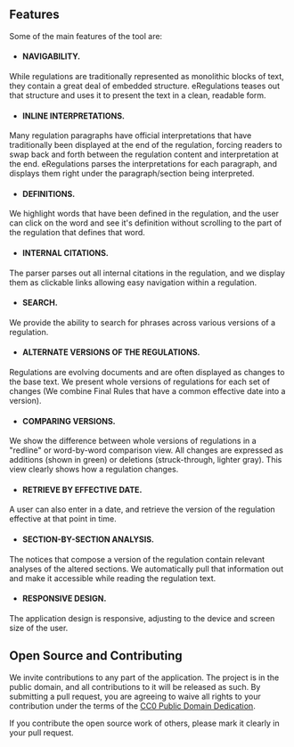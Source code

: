 ## Features

Some of the main features of the tool are:

- #### NAVIGABILITY.
While regulations are traditionally represented as monolithic blocks of text, they contain a great deal of embedded structure. eRegulations teases out that structure and uses it to present the text in a clean, readable form.

- #### INLINE INTERPRETATIONS.
Many regulation paragraphs have official interpretations that have traditionally been displayed at the end of the regulation, forcing readers to swap back and forth between the regulation content and interpretation at the end. eRegulations parses the interpretations for each paragraph, and displays them right under the paragraph/section being interpreted.

- #### DEFINITIONS.
We highlight words that have been defined in the regulation, and the user can click on the word and see it's definition without scrolling to the part of the regulation that defines that word.

- #### INTERNAL CITATIONS.
The parser parses out all internal citations in the regulation, and we display them as clickable links allowing easy navigation within a regulation.

- #### SEARCH.
We provide the ability to search for phrases across various versions of a regulation.

- #### ALTERNATE VERSIONS OF THE REGULATIONS.
Regulations are evolving documents and are often displayed as changes to the base text. We present whole versions of regulations for each set of changes (We combine Final Rules that have a common effective date into a version).

- #### COMPARING VERSIONS.
We show the difference between whole versions of regulations in a "redline" or word-by-word comparison view. All changes are expressed as additions (shown in green) or deletions (struck-through, lighter gray). This view clearly shows how a regulation changes.

- #### RETRIEVE BY EFFECTIVE DATE.
A user can also enter in a date, and retrieve the version of the regulation effective at that point in time.

- #### SECTION-BY-SECTION ANALYSIS.
The notices that compose a version of the regulation contain relevant analyses of the altered sections. We automatically pull that information out and make it accessible while reading the regulation text.

- #### RESPONSIVE DESIGN.
The application design is responsive, adjusting to the device and screen size of the user.

## Open Source and Contributing

We invite contributions to any part of the application. The project is in the public domain, and all contributions to it will be released as such. By submitting a pull request, you are agreeing to waive all rights to your contribution under the terms of the [CC0 Public Domain Dedication](http://creativecommons.org/publicdomain/zero/1.0/).

If you contribute the open source work of others, please mark it clearly in your pull request.
